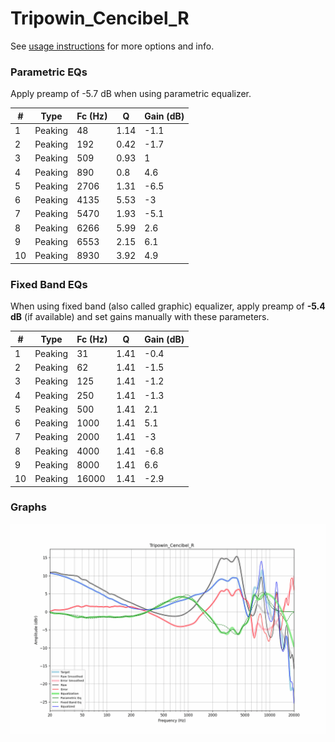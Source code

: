 # Tripowin_Cencibel_R
See [usage instructions](https://github.com/jaakkopasanen/AutoEq#usage) for more options and info.

### Parametric EQs
Apply preamp of -5.7 dB when using parametric equalizer.

|   # | Type    |   Fc (Hz) |    Q |   Gain (dB) |
|-----|---------|-----------|------|-------------|
|   1 | Peaking |        48 | 1.14 |        -1.1 |
|   2 | Peaking |       192 | 0.42 |        -1.7 |
|   3 | Peaking |       509 | 0.93 |         1   |
|   4 | Peaking |       890 | 0.8  |         4.6 |
|   5 | Peaking |      2706 | 1.31 |        -6.5 |
|   6 | Peaking |      4135 | 5.53 |        -3   |
|   7 | Peaking |      5470 | 1.93 |        -5.1 |
|   8 | Peaking |      6266 | 5.99 |         2.6 |
|   9 | Peaking |      6553 | 2.15 |         6.1 |
|  10 | Peaking |      8930 | 3.92 |         4.9 |

### Fixed Band EQs
When using fixed band (also called graphic) equalizer, apply preamp of **-5.4 dB** (if available) and set gains manually with these parameters.

|   # | Type    |   Fc (Hz) |    Q |   Gain (dB) |
|-----|---------|-----------|------|-------------|
|   1 | Peaking |        31 | 1.41 |        -0.4 |
|   2 | Peaking |        62 | 1.41 |        -1.5 |
|   3 | Peaking |       125 | 1.41 |        -1.2 |
|   4 | Peaking |       250 | 1.41 |        -1.3 |
|   5 | Peaking |       500 | 1.41 |         2.1 |
|   6 | Peaking |      1000 | 1.41 |         5.1 |
|   7 | Peaking |      2000 | 1.41 |        -3   |
|   8 | Peaking |      4000 | 1.41 |        -6.8 |
|   9 | Peaking |      8000 | 1.41 |         6.6 |
|  10 | Peaking |     16000 | 1.41 |        -2.9 |

### Graphs
![](./Tripowin_Cencibel_R.png)
